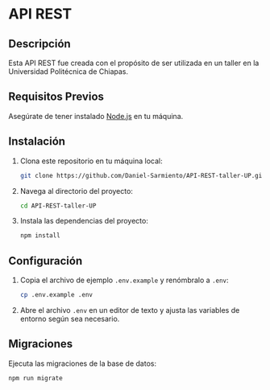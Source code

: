 # API REST

## Descripción
Esta API REST fue creada con el propósito de ser utilizada en un taller en la Universidad Politécnica de Chiapas.

## Requisitos Previos
Asegúrate de tener instalado [Node.js](https://nodejs.org/) en tu máquina.

## Instalación
1. Clona este repositorio en tu máquina local:
    ```bash
    git clone https://github.com/Daniel-Sarmiento/API-REST-taller-UP.git
    ```

2. Navega al directorio del proyecto:
    ```bash
    cd API-REST-taller-UP
    ```

3. Instala las dependencias del proyecto:
    ```bash
    npm install
    ```

## Configuración
1. Copia el archivo de ejemplo `.env.example` y renómbralo a `.env`:
    ```bash
    cp .env.example .env
    ```

2. Abre el archivo `.env` en un editor de texto y ajusta las variables de entorno según sea necesario.

## Migraciones
Ejecuta las migraciones de la base de datos:
   ```bash
   npm run migrate
   ```